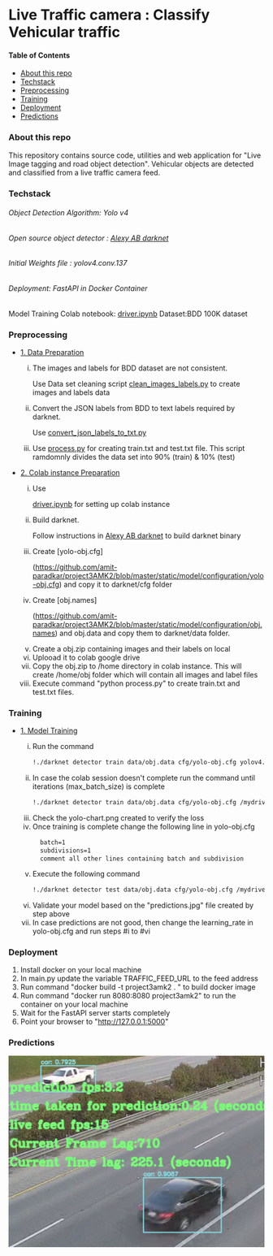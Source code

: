 # Live Traffic camera : Classify Vehicular traffic

#### Table of Contents

-   [About this repo](#about_this_repo)
-   [Techstack](#techstack)
-   [Preprocessing](#preprocessing)
-   [Training](#training)
-   [Deployment](#deployment)
-   [Predictions](#predictions)

### About this repo
This repository contains source code, utilities and web application for "Live Image tagging and road object detection". Vehicular objects are detected and classified from a live traffic camera feed.


### Techstack
###### Object Detection Algorithm: Yolo v4
###### Open source object detector : [Alexy AB darknet](https://github.com/AlexeyAB/darknet)
###### Initial Weights file : yolov4.conv.137
###### Deployment: FastAPI in Docker Container 

Model Training
Colab notebook: [driver.ipynb](https://github.com/amit-paradkar/project3AMK2/blob/master/driver.ipynb)
Dataset:BDD 100K dataset

### Preprocessing
- [1. Data Preparation](#datapreparation)
    <ol type="i">
    <li>The images and labels for BDD dataset are not consistent. 
    
    Use Data set cleaning script [clean_images_labels.py](https://github.com/amit-paradkar/project3AMK2/blob/master/pre_processing/clean_images_labels.py) to create images and labels data</li>
    <li>Convert the JSON labels from BDD to text labels required by darknet. 
    
    Use [convert_json_labels_to_txt.py](https://github.com/amit-paradkar/project3AMK2/blob/master/pre_processing/clean_images_labels.py)</li>
    <li>
    
    Use [process.py](https://github.com/amit-paradkar/project3AMK2/blob/master/pre_processing/process.py) for creating train.txt and test.txt file. This script ramdomnly divides the data set into 90% (train) & 10% (test)</li>
    </ol>

- [2. Colab instance Preparation](#colabinstancereparation)
    <ol type="i">
    <li>Use 
    
    [driver.ipynb](https://github.com/amit-paradkar/project3AMK2/blob/master/driver.ipynb) for setting up colab instance</li>
    
    <li>Build darknet. 
    
    Follow instructions in [Alexy AB darknet](https://github.com/AlexeyAB/darknet) to build darknet binary</li>
    
    <li>Create [yolo-obj.cfg]
    
    (https://github.com/amit-paradkar/project3AMK2/blob/master/static/model/configuration/yolo-obj.cfg) and copy it to darknet/cfg folder</li>
    <li>Create [obj.names]
    
    (https://github.com/amit-paradkar/project3AMK2/blob/master/static/model/configuration/obj.names) and obj.data and copy them to darknet/data folder.</li>
    <li>Create a obj.zip containing images and their labels on local</li>
    <li>Uplooad it to colab google drive</li>
    <li>Copy the obj.zip to /home directory in colab instance. This will create /home/obj folder which will contain all images and label files</li>
    <li>Execute command "python process.py" to create train.txt and test.txt files.</li>
    </ol>

### Training

- [1. Model Training](#modeltraining)
    <ol type="i">
    
    <li>Run the command

    ```bash
    !./darknet detector train data/obj.data cfg/yolo-obj.cfg yolov4.conv.137 -dont_show -map 2>&1 | tee darknet.log
    ```
    </li>

    <li>In case the colab session doesn't complete run the command until iterations (max_batch_size) is complete
        
    ```bash
    !./darknet detector train data/obj.data cfg/yolo-obj.cfg /mydrive/yolov4/training/yolo-obj_last.weights -dont_show -map 2>&1 | tee darknet.log
    ```
    </li>
    <li>Check the yolo-chart.png created to verify the loss</li>
    <li>Once training is complete change the following line in yolo-obj.cfg</li>
    
        batch=1
        subdivisions=1
        comment all other lines containing batch and subdivision
    
    <li>Execute the following command 
    
    ```bash
    !./darknet detector test data/obj.data cfg/yolo-obj.cfg /mydrive/yolov4/training/yolo-obj_best.weights /mydrive/yolov4/Validate/0a0a0b1a-7c39d841.jpg -thresh 0.005 -ext_output

    ```
    </li>
    <li>Validate your model based on the "predictions.jpg" file created by step above</li>
    <li>In case predictions are not good, then change the learning_rate in yolo-obj.cfg and run steps #i to #vi</li>
    </ol>
### Deployment
1) Install docker on your local machine
2) In main.py update the variable TRAFFIC_FEED_URL to the feed address
3) Run command "docker build -t project3amk2 .   " to build docker image
4) Run command "docker run 8080:8080 project3amk2" to run the container on your local machine
5) Wait for the FastAPI server starts completely
6) Point your browser to "http://127.0.0.1:5000"

### Predictions
![Prediction](doc/prediction.png)
